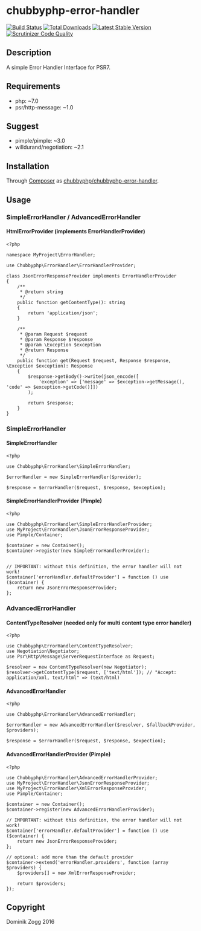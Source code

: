 # chubbyphp-error-handler

[![Build Status](https://api.travis-ci.org/chubbyphp/chubbyphp-error-handler.png?branch=master)](https://travis-ci.org/chubbyphp/chubbyphp-error-handler)
[![Total Downloads](https://poser.pugx.org/chubbyphp/chubbyphp-error-handler/downloads.png)](https://packagist.org/packages/chubbyphp/chubbyphp-error-handler)
[![Latest Stable Version](https://poser.pugx.org/chubbyphp/chubbyphp-error-handler/v/stable.png)](https://packagist.org/packages/chubbyphp/chubbyphp-error-handler)
[![Scrutinizer Code Quality](https://scrutinizer-ci.com/g/chubbyphp/chubbyphp-error-handler/badges/quality-score.png?b=master)](https://scrutinizer-ci.com/g/chubbyphp/chubbyphp-error-handler/?branch=master)

## Description

A simple Error Handler Interface for PSR7.

## Requirements

 * php: ~7.0
 * psr/http-message: ~1.0

## Suggest

 * pimple/pimple: ~3.0
 * willdurand/negotiation: ~2.1

## Installation

Through [Composer](http://getcomposer.org) as [chubbyphp/chubbyphp-error-handler][1].

## Usage

### SimpleErrorHandler / AdvancedErrorHandler

#### HtmlErrorProvider (implements ErrorHandlerProvider)

```{.php}
<?php

namespace MyProject\ErrorHandler;

use Chubbyphp\ErrorHandler\ErrorHandlerProvider;

class JsonErrorResponseProvider implements ErrorHandlerProvider
{
    /**
     * @return string
     */
    public function getContentType(): string
    {
        return 'application/json';
    }

    /**
     * @param Request $request
     * @param Response $response
     * @param \Exception $exception
     * @return Response
     */
    public function get(Request $request, Response $response, \Exception $exception): Response
    {
        $response->getBody()->write(json_encode([
            'exception' => ['message' => $exception->getMessage(), 'code' => $exception->getCode()]])
        );

        return $response;
    }
}
```

### SimpleErrorHandler

#### SimpleErrorHandler

```{.php}
<?php

use Chubbyphp\ErrorHandler\SimpleErrorHandler;

$errorHandler = new SimpleErrorHandler($provider);

$response = $errorHandler($request, $response, $exception);
```

#### SimpleErrorHandlerProvider (Pimple)

```{.php}
<?php

use Chubbyphp\ErrorHandler\SimpleErrorHandlerProvider;
use MyProject\ErrorHandler\JsonErrorResponseProvider;
use Pimple/Container;

$container = new Container();
$container->register(new SimpleErrorHandlerProvider);


// IMPORTANT: without this definition, the error handler will not work!
$container['errorHandler.defaultProvider'] = function () use ($container) {
    return new JsonErrorResponseProvider;
};
```

### AdvancedErrorHandler

#### ContentTypeResolver (needed only for multi content type error handler)

```{.php}
<?php

use Chubbyphp\ErrorHandler\ContentTypeResolver;
use Negotiation\Negotiator;
use Psr\Http\Message\ServerRequestInterface as Request;

$resolver = new ContentTypeResolver(new Negotiator);
$resolver->getContentType($request, ['text/html']); // "Accept: application/xml, text/html" => (text/html)
```

#### AdvancedErrorHandler

```{.php}
<?php

use Chubbyphp\ErrorHandler\AdvancedErrorHandler;

$errorHandler = new AdvancedErrorHandler($resolver, $fallbackProvider, $providers);

$response = $errorHandler($request, $response, $expection);
```

#### AdvancedErrorHandlerProvider (Pimple)

```{.php}
<?php

use Chubbyphp\ErrorHandler\AdvancedErrorHandlerProvider;
use MyProject\ErrorHandler\JsonErrorResponseProvider;
use MyProject\ErrorHandler\XmlErrorResponseProvider;
use Pimple/Container;

$container = new Container();
$container->register(new AdvancedErrorHandlerProvider);

// IMPORTANT: without this definition, the error handler will not work!
$container['errorHandler.defaultProvider'] = function () use ($container) {
    return new JsonErrorResponseProvider;
};

// optional: add more than the default provider
$container->extend('errorHandler.providers', function (array $providers) {
    $providers[] = new XmlErrorResponseProvider;

    return $providers;
});
```

[1]: https://packagist.org/packages/chubbyphp/chubbyphp-error-handler

## Copyright

Dominik Zogg 2016
